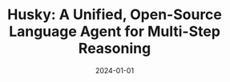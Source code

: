 ---
title: "Husky: A Unified, Open-Source Language Agent for Multi-Step Reasoning"
collection: publications
permalink: /publication/2024-01-01-Husky-A-Unified-Open-Source-Language-Agent-for-Multi-Step-Reasoning
date: 2024-01-01
venue: 'arXiv preprint arXiv:2406.06469'
---